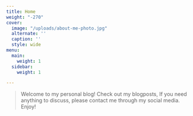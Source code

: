 ```yaml
---
title: Home
weight: "-270"
cover:
  image: "/uploads/about-me-photo.jpg"
  alternate: ''
  caption: ''
  style: wide
menu:
  main:
    weight: 1
  sidebar:
    weight: 1

---
```

> Welcome to my personal blog! Check out my blogposts, If you need anything to discuss, please contact me through my social media. Enjoy!